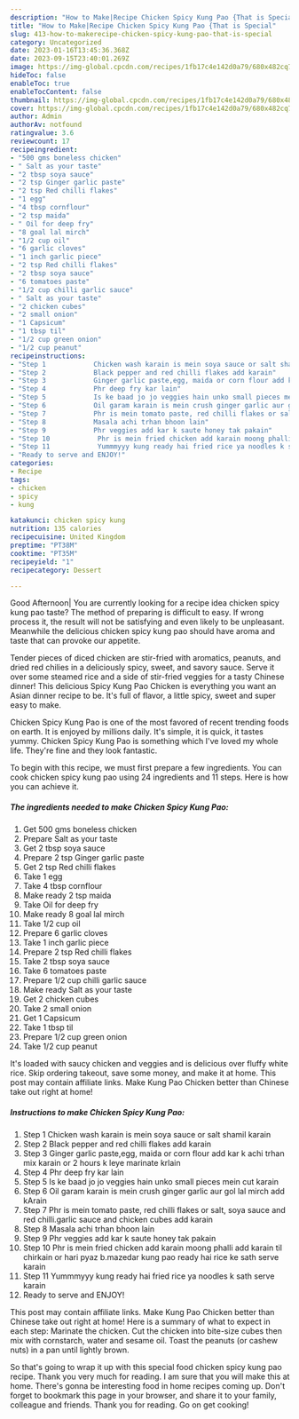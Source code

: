```yaml
---
description: "How to Make|Recipe Chicken Spicy Kung Pao {That is Special"
title: "How to Make|Recipe Chicken Spicy Kung Pao {That is Special"
slug: 413-how-to-makerecipe-chicken-spicy-kung-pao-that-is-special
category: Uncategorized
date: 2023-01-16T13:45:36.368Z
date: 2023-09-15T23:40:01.269Z
image: https://img-global.cpcdn.com/recipes/1fb17c4e142d0a79/680x482cq70/chicken-spicy-kung-pao-recipe-main-photo.jpg
hideToc: false
enableToc: true
enableTocContent: false
thumbnail: https://img-global.cpcdn.com/recipes/1fb17c4e142d0a79/680x482cq70/chicken-spicy-kung-pao-recipe-main-photo.jpg
cover: https://img-global.cpcdn.com/recipes/1fb17c4e142d0a79/680x482cq70/chicken-spicy-kung-pao-recipe-main-photo.jpg
author: Admin
authorAv: notfound
ratingvalue: 3.6
reviewcount: 17
recipeingredient:
- "500 gms boneless chicken"
- " Salt as your taste"
- "2 tbsp soya sauce"
- "2 tsp Ginger garlic paste"
- "2 tsp Red chilli flakes"
- "1 egg"
- "4 tbsp cornflour"
- "2 tsp maida"
- " Oil for deep fry"
- "8 goal lal mirch"
- "1/2 cup oil"
- "6 garlic cloves"
- "1 inch garlic piece"
- "2 tsp Red chilli flakes"
- "2 tbsp soya sauce"
- "6 tomatoes paste"
- "1/2 cup chilli garlic sauce"
- " Salt as your taste"
- "2 chicken cubes"
- "2 small onion"
- "1 Capsicum"
- "1 tbsp til"
- "1/2 cup green onion"
- "1/2 cup peanut"
recipeinstructions:
- "Step 1            Chicken wash karain is mein soya sauce or salt shamil karain"
- "Step 2            Black pepper and red chilli flakes add karain"
- "Step 3            Ginger garlic paste,egg, maida or corn flour add kar k achi trhan mix karain or 2 hours k leye marinate krlain"
- "Step 4            Phr deep fry kar lain"
- "Step 5            Is ke baad jo jo veggies hain unko small pieces mein cut karain"
- "Step 6            Oil garam karain is mein crush ginger garlic aur gol lal mirch add kArain"
- "Step 7            Phr is mein tomato paste, red chilli flakes or salt, soya sauce and red chilli.garlic sauce and chicken cubes add karain"
- "Step 8            Masala achi trhan bhoon lain"
- "Step 9            Phr veggies add kar k saute honey tak pakain"
- "Step 10            Phr is mein fried chicken add karain moong phalli add karain til chirkain or hari pyaz b.mazedar kung pao ready hai rice ke sath serve karain"
- "Step 11            Yummmyyy kung ready hai fried rice ya noodles k sath serve karain"
- "Ready to serve and ENJOY!"
categories:
- Recipe
tags:
- chicken
- spicy
- kung

katakunci: chicken spicy kung 
nutrition: 135 calories
recipecuisine: United Kingdom
preptime: "PT38M"
cooktime: "PT35M"
recipeyield: "1"
recipecategory: Dessert

---
```



Good Afternoon| You are currently looking for a recipe idea chicken spicy kung pao taste? The method of preparing is difficult to easy. If wrong process it, the result will not be satisfying and even likely to be unpleasant. Meanwhile the delicious chicken spicy kung pao should have aroma and taste that can provoke our appetite.





Tender pieces of diced chicken are stir-fried with aromatics, peanuts, and dried red chilies in a deliciously spicy, sweet, and savory sauce. Serve it over some steamed rice and a side of stir-fried veggies for a tasty Chinese dinner! This delicious Spicy Kung Pao Chicken is everything you want an Asian dinner recipe to be. It&#39;s full of flavor, a little spicy, sweet and super easy to make.

Chicken Spicy Kung Pao is one of the most favored of recent trending foods on earth. It is enjoyed by millions daily. It's simple, it is quick, it tastes yummy. Chicken Spicy Kung Pao is something which I've loved my whole life. They're fine and they look fantastic.


To begin with this recipe, we must first prepare a few ingredients. You can cook chicken spicy kung pao using 24 ingredients and 11 steps. Here is how you can achieve it.

<!--inarticleads1-->

##### The ingredients needed to make Chicken Spicy Kung Pao:

1. Get 500 gms boneless chicken
1. Prepare  Salt as your taste
1. Get 2 tbsp soya sauce
1. Prepare 2 tsp Ginger garlic paste
1. Get 2 tsp Red chilli flakes
1. Take 1 egg
1. Take 4 tbsp cornflour
1. Make ready 2 tsp maida
1. Take  Oil for deep fry
1. Make ready 8 goal lal mirch
1. Take 1/2 cup oil
1. Prepare 6 garlic cloves
1. Take 1 inch garlic piece
1. Prepare 2 tsp Red chilli flakes
1. Take 2 tbsp soya sauce
1. Take 6 tomatoes paste
1. Prepare 1/2 cup chilli garlic sauce
1. Make ready  Salt as your taste
1. Get 2 chicken cubes
1. Take 2 small onion
1. Get 1 Capsicum
1. Take 1 tbsp til
1. Prepare 1/2 cup green onion
1. Take 1/2 cup peanut


It&#39;s loaded with saucy chicken and veggies and is delicious over fluffy white rice. Skip ordering takeout, save some money, and make it at home. This post may contain affiliate links. Make Kung Pao Chicken better than Chinese take out right at home! 

<!--inarticleads2-->

##### Instructions to make Chicken Spicy Kung Pao:

1. Step 1            Chicken wash karain is mein soya sauce or salt shamil karain
1. Step 2            Black pepper and red chilli flakes add karain
1. Step 3            Ginger garlic paste,egg, maida or corn flour add kar k achi trhan mix karain or 2 hours k leye marinate krlain
1. Step 4            Phr deep fry kar lain
1. Step 5            Is ke baad jo jo veggies hain unko small pieces mein cut karain
1. Step 6            Oil garam karain is mein crush ginger garlic aur gol lal mirch add kArain
1. Step 7            Phr is mein tomato paste, red chilli flakes or salt, soya sauce and red chilli.garlic sauce and chicken cubes add karain
1. Step 8            Masala achi trhan bhoon lain
1. Step 9            Phr veggies add kar k saute honey tak pakain
1. Step 10            Phr is mein fried chicken add karain moong phalli add karain til chirkain or hari pyaz b.mazedar kung pao ready hai rice ke sath serve karain
1. Step 11            Yummmyyy kung ready hai fried rice ya noodles k sath serve karain
1. Ready to serve and ENJOY!

This post may contain affiliate links. Make Kung Pao Chicken better than Chinese take out right at home! Here is a summary of what to expect in each step: Marinate the chicken. Cut the chicken into bite-size cubes then mix with cornstarch, water and sesame oil. Toast the peanuts (or cashew nuts) in a pan until lightly brown. 

So that's going to wrap it up with this special food chicken spicy kung pao recipe. Thank you very much for reading. I am sure that you will make this at home. There's gonna be interesting food in home recipes coming up. Don't forget to bookmark this page in your browser, and share it to your family, colleague and friends. Thank you for reading. Go on get cooking!
